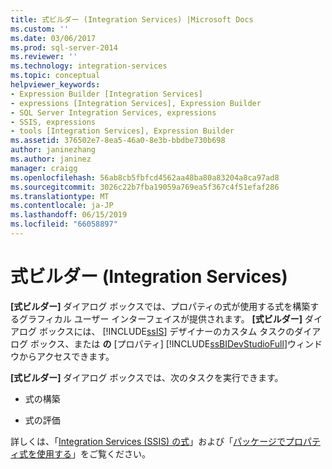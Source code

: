 ```yaml
---
title: 式ビルダー (Integration Services) |Microsoft Docs
ms.custom: ''
ms.date: 03/06/2017
ms.prod: sql-server-2014
ms.reviewer: ''
ms.technology: integration-services
ms.topic: conceptual
helpviewer_keywords:
- Expression Builder [Integration Services]
- expressions [Integration Services], Expression Builder
- SQL Server Integration Services, expressions
- SSIS, expressions
- tools [Integration Services], Expression Builder
ms.assetid: 376502e7-8ea5-46a0-8e3b-bbdbe730b698
author: janinezhang
ms.author: janinez
manager: craigg
ms.openlocfilehash: 56ab8cb5fbfcd4562aa48ba80a83204a8ca97ad8
ms.sourcegitcommit: 3026c22b7fba19059a769ea5f367c4f51efaf286
ms.translationtype: MT
ms.contentlocale: ja-JP
ms.lasthandoff: 06/15/2019
ms.locfileid: "66058897"
---
```

# <a name="expression-builder-integration-services"></a>式ビルダー (Integration Services)
  **[式ビルダー]** ダイアログ ボックスでは、プロパティの式が使用する式を構築するグラフィカル ユーザー インターフェイスが提供されます。 **[式ビルダー]** ダイアログ ボックスには、 [!INCLUDE[ssIS](../includes/ssis-md.md)] デザイナーのカスタム タスクのダイアログ ボックス、または **の** [プロパティ] [!INCLUDE[ssBIDevStudioFull](../includes/ssbidevstudiofull-md.md)]ウィンドウからアクセスできます。  
  
 **[式ビルダー]** ダイアログ ボックスでは、次のタスクを実行できます。  
  
-   式の構築  
  
-   式の評価  
  
 詳しくは、「[Integration Services &#40;SSIS&#41; の式](expressions/integration-services-ssis-expressions.md)」および「[パッケージでプロパティ式を使用する](expressions/use-property-expressions-in-packages.md)」をご覧ください。  
  
  
